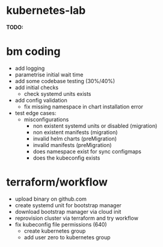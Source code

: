 # kubernetes-lab


**TODO:**

# bm coding
- add logging
- parametrise initial wait time
- add some codebase testing (30%/40%)
- add initial checks
    - check systemd units exists
- add config validation
    - fix missing namespace in chart installation error
- test edge cases:
    - misconfigurations
        - non existent systemd units or disabled (migration)
        - non existent manifests (migration)
        - invalid helm charts (preMigration)
        - invalid manifests (preMigration)
        - does namespace exist for sync configmaps
        - does the kubeconfig exists

# terraform/workflow
- upload binary on github.com
- create systemd unit for bootstrap manager
- download bootstrap manager via cloud init
- reprovision cluster via terraform and try workflow
- fix kubeconfig file permissions (640)
    - create kubernetes group
    - add user zero to kubernetes group


